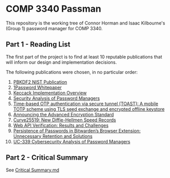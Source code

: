 
# COMP 3340 Passman

This repository is the working tree of Connor Horman and Isaac Kilbourne's (Group 1) password manager for COMP 3340.

## Part 1 - Reading List

The first part of the project is to find at least 10 reputable publications that will inform our design and implementation decisions.

The following publications were chosen, in no particular order:

1. [PBKDF2 NIST Publication](https://nvlpubs.nist.gov/nistpubs/Legacy/SP/nistspecialpublication800-132.pdf)
2. [1Password Whitepaper](https://1passwordstatic.com/files/security/1password-white-paper.pdf)
3. [Keccack Implementation Overview](https://keccak.team/files/Keccak-implementation-3.2.pdf)
4. [Security Analysis of Password Managers](https://www.usenix.org/system/files/conference/usenixsecurity14/sec14-paper-li-zhiwei.pdf)
5. [Time-based OTP authentication via secure tunnel (TOAST): A mobile TOTP scheme using TLS seed exchange and encrypted offline keystore](https://ieeexplore.ieee.org/abstract/document/6920371)
6. [Announcing the Advanced Encryption Standard](https://nvlpubs.nist.gov/nistpubs/FIPS/NIST.FIPS.197.pdf)
7. [Curve25519: New Diffie-Hellmen Speed Records](https://link.springer.com/chapter/10.1007/11745853_14)
8. [Web API Verification: Results and Challenges](http://static.cs.brown.edu/~sk/Publications/Papers/Published/glpk-web-api-verif-short/paper.pdf)
9. [Persistence of Passwords in Bitwarden’s Browser Extension: Unnecessary Retention and Solutions](https://passcert-project.github.io/publication/2022/rafael-prates-thesis/2022_IST_MSc_Thesis_RafaelPrates.pdf)
10. [UC-339 Cybersecurity Analysis of Password Managers](https://digitalcommons.kennesaw.edu/cday/Spring_2023/Undergraduate_Capstone/10/ )

## Part 2 - Critical Summary

See [Critical Summary.md](./Critical%20Summary.md)
